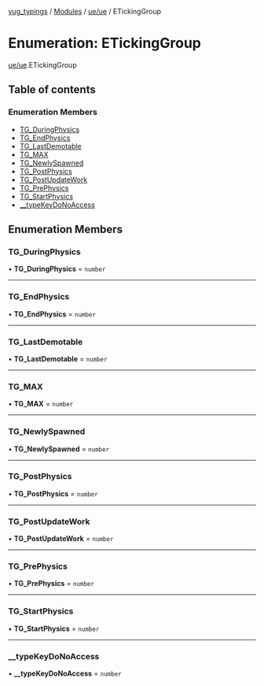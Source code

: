 [yug_typings](../README.md) / [Modules](../modules.md) / [ue/ue](../modules/ue_ue.md) / ETickingGroup

# Enumeration: ETickingGroup

[ue/ue](../modules/ue_ue.md).ETickingGroup

## Table of contents

### Enumeration Members

- [TG\_DuringPhysics](ue_ue.ETickingGroup.md#tg_duringphysics)
- [TG\_EndPhysics](ue_ue.ETickingGroup.md#tg_endphysics)
- [TG\_LastDemotable](ue_ue.ETickingGroup.md#tg_lastdemotable)
- [TG\_MAX](ue_ue.ETickingGroup.md#tg_max)
- [TG\_NewlySpawned](ue_ue.ETickingGroup.md#tg_newlyspawned)
- [TG\_PostPhysics](ue_ue.ETickingGroup.md#tg_postphysics)
- [TG\_PostUpdateWork](ue_ue.ETickingGroup.md#tg_postupdatework)
- [TG\_PrePhysics](ue_ue.ETickingGroup.md#tg_prephysics)
- [TG\_StartPhysics](ue_ue.ETickingGroup.md#tg_startphysics)
- [\_\_typeKeyDoNoAccess](ue_ue.ETickingGroup.md#__typekeydonoaccess)

## Enumeration Members

### TG\_DuringPhysics

• **TG\_DuringPhysics** = `number`

___

### TG\_EndPhysics

• **TG\_EndPhysics** = `number`

___

### TG\_LastDemotable

• **TG\_LastDemotable** = `number`

___

### TG\_MAX

• **TG\_MAX** = `number`

___

### TG\_NewlySpawned

• **TG\_NewlySpawned** = `number`

___

### TG\_PostPhysics

• **TG\_PostPhysics** = `number`

___

### TG\_PostUpdateWork

• **TG\_PostUpdateWork** = `number`

___

### TG\_PrePhysics

• **TG\_PrePhysics** = `number`

___

### TG\_StartPhysics

• **TG\_StartPhysics** = `number`

___

### \_\_typeKeyDoNoAccess

• **\_\_typeKeyDoNoAccess** = `number`
